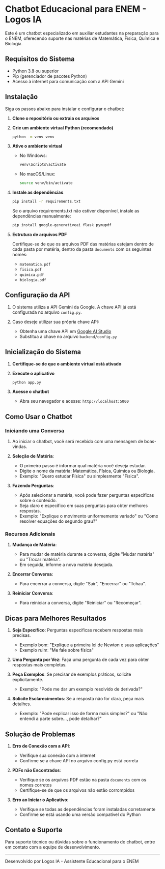# Chatbot Educacional para ENEM - Logos IA

Este é um chatbot especializado em auxiliar estudantes na preparação para o ENEM, oferecendo suporte nas matérias de Matemática, Física, Química e Biologia.

## Requisitos do Sistema

- Python 3.8 ou superior
- Pip (gerenciador de pacotes Python)
- Acesso à internet para comunicação com a API Gemini

## Instalação

Siga os passos abaixo para instalar e configurar o chatbot:

1. **Clone o repositório ou extraia os arquivos**

2. **Crie um ambiente virtual Python (recomendado)**
   ```bash
   python -m venv venv
   ```

3. **Ative o ambiente virtual**
   - No Windows:
     ```bash
     venv\Scripts\activate
     ```
   - No macOS/Linux:
     ```bash
     source venv/bin/activate
     ```

4. **Instale as dependências**
   ```bash
   pip install -r requirements.txt
   ```
   
   Se o arquivo requirements.txt não estiver disponível, instale as dependências manualmente:
   ```bash
   pip install google-generativeai flask pymupdf
   ```

5. **Estrutura de arquivos PDF**
   
   Certifique-se de que os arquivos PDF das matérias estejam dentro de cada pasta por matéria, dentro da pasta `documents` com os seguintes nomes:
   - `matematica.pdf`
   - `fisica.pdf`
   - `quimica.pdf`
   - `biologia.pdf`

## Configuração da API

1. O sistema utiliza a API Gemini da Google. A chave API já está configurada no arquivo `config.py`.

2. Caso deseje utilizar sua própria chave API:
   - Obtenha uma chave API em [Google AI Studio](https://makersuite.google.com/)
   - Substitua a chave no arquivo `backend/config.py`

## Inicialização do Sistema

1. **Certifique-se de que o ambiente virtual está ativado**

2. **Execute o aplicativo**
   ```bash
   python app.py
   ```

3. **Acesse o chatbot**
   - Abra seu navegador e acesse: `http://localhost:5000`

## Como Usar o Chatbot

### Iniciando uma Conversa

1. Ao iniciar o chatbot, você será recebido com uma mensagem de boas-vindas.

2. **Seleção de Matéria**: 
   - O primeiro passo é informar qual matéria você deseja estudar.
   - Digite o nome da matéria: Matemática, Física, Química ou Biologia.
   - Exemplo: "Quero estudar Física" ou simplesmente "Física".

3. **Fazendo Perguntas**:
   - Após selecionar a matéria, você pode fazer perguntas específicas sobre o conteúdo.
   - Seja claro e específico em suas perguntas para obter melhores respostas.
   - Exemplo: "Explique o movimento uniformemente variado" ou "Como resolver equações do segundo grau?"

### Recursos Adicionais

1. **Mudança de Matéria**:
   - Para mudar de matéria durante a conversa, digite "Mudar matéria" ou "Trocar matéria".
   - Em seguida, informe a nova matéria desejada.

2. **Encerrar Conversa**:
   - Para encerrar a conversa, digite "Sair", "Encerrar" ou "Tchau".

3. **Reiniciar Conversa**:
   - Para reiniciar a conversa, digite "Reiniciar" ou "Recomeçar".

## Dicas para Melhores Resultados

1. **Seja Específico**: Perguntas específicas recebem respostas mais precisas.
   - Exemplo bom: "Explique a primeira lei de Newton e suas aplicações"
   - Exemplo ruim: "Me fale sobre física"

2. **Uma Pergunta por Vez**: Faça uma pergunta de cada vez para obter respostas mais completas.

3. **Peça Exemplos**: Se precisar de exemplos práticos, solicite explicitamente.
   - Exemplo: "Pode me dar um exemplo resolvido de derivada?"

4. **Solicite Esclarecimentos**: Se a resposta não for clara, peça mais detalhes.
   - Exemplo: "Pode explicar isso de forma mais simples?" ou "Não entendi a parte sobre..., pode detalhar?"

## Solução de Problemas

1. **Erro de Conexão com a API**:
   - Verifique sua conexão com a internet
   - Confirme se a chave API no arquivo config.py está correta

2. **PDFs não Encontrados**:
   - Verifique se os arquivos PDF estão na pasta `documents` com os nomes corretos
   - Certifique-se de que os arquivos não estão corrompidos

3. **Erro ao Iniciar o Aplicativo**:
   - Verifique se todas as dependências foram instaladas corretamente
   - Confirme se está usando uma versão compatível do Python

## Contato e Suporte

Para suporte técnico ou dúvidas sobre o funcionamento do chatbot, entre em contato com a equipe de desenvolvimento.

---

Desenvolvido por Logos IA - Assistente Educacional para o ENEM

